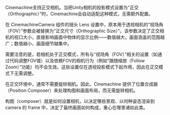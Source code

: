 Cinemachine支持正交相机。当把Unity相机的投影模式设置为“正交（Orthographic）”时，Cinemachine会自动适配这种模式，无需额外配置。  

在 CinemachineCamera 组件的镜头 Lens 设置中，原本用于透视相机的“视场角（FOV）”参数会被替换为“正交尺寸（Orthographic Size）”。该参数决定了正交相机的视口大小，直接影响画面中物体的显示比例——数值越大，画面涵盖的范围越广；数值越小，画面细节越集中。  

需要注意的是，若相机处于正交模式，所有与“视场角（FOV）”相关的设置（如通过代码调整FOV值）以及依赖FOV的相机行为（例如“跟随缩放（Follow Zoom）”功能）均不会生效。这些设置仅在透视投影模式下起作用，因此在正交模式下无需调整。

在正交环境中，通常不需要旋转相机。因此，Cinemachine 提供了位置合成器（Position Composer）来处理构图和画面布局，而无需旋转相机。

构图（composer）就是如何设置相机，以决定哪些景观、以何种姿态渲染到 camera 的 frame 中，决定了最终画面如何构成，重心在哪里诸如此类。

